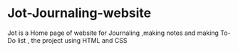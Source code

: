 # Jot-Journaling-website
Jot  is a Home page of website for Journaling ,making notes and making To-Do list  , the project using HTML and CSS  
